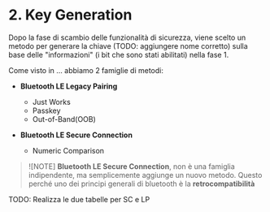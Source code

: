 # 2. Key Generation

Dopo la fase di scambio delle funzionalità di sicurezza, viene scelto un metodo per generare la chiave (TODO: aggiungere nome corretto) sulla base delle "informazioni" (i bit che sono stati abilitati) nella fase 1.

Come visto in ... abbiamo 2 famiglie di metodi:

- **Bluetooth LE Legacy Pairing**

    - Just Works
    - Passkey
    - Out-of-Band(OOB)

- **Bluetooth LE Secure Connection**

    - Numeric Comparison

> ![NOTE]
> **Bluetooth LE Secure Connection**, non è  una famiglia indipendente, ma semplicemente aggiunge un nuovo metodo. Questo perché uno dei principi generali di bluetooth è la **retrocompatibilità**

TODO: Realizza le due tabelle per SC e LP
